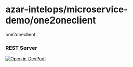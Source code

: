 # azar-intelops/microservice-demo/one2oneclient
one2oneclient


### REST Server





    



[![Open in DevPod!](https://devpod.sh/assets/open-in-devpod.svg)](https://devpod.sh/open#https://github.com/azar-intelops/microservice-demo/one2oneclient)